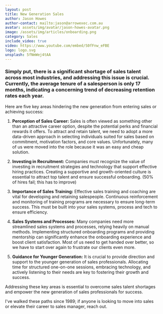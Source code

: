 ```yaml
---
layout: post
title: New Generation Sales
author: Jason Howes
author-contact: mailto:jason@arrowexec.com.au
avatar: assets/img/avatar/jason-howes-avatar.png
image: /assets/img/articles/onboarding.png
category: Sales
include_video: true
video: https://www.youtube.com/embed/S0fFnw_eFBE
logo: logo.svg
unsplash: 5fNmWej4tAA
---
```


### Simply put, there is a significant shortage of sales talent across most industries, and addressing this issue is crucial. Currently, the average tenure of a salesperson is only 17 months, indicating a concerning trend of decreasing retention rates each year.

Here are five key areas hindering the new generation from entering sales or achieving success:

1. **Perception of Sales Career:** Sales is often viewed as something other than an attractive career option, despite the potential perks and financial rewards it offers. To attract and retain talent, we need to adopt a more data-driven approach in selecting individuals suited for sales based on commitment, motivation factors, and core values. Unfortunately, many of us were moved into the role because it was an easy and cheap solution. 

2. **Investing in Recruitment:** Companies must recognize the value of investing in recruitment strategies and technology that support effective hiring practices. Creating a supportive and growth-oriented culture is essential to attract top talent and ensure successful onboarding. (50% of hires fail; this has to improve) 

3. **Importance of Sales Training:** Effective sales training and coaching are vital for developing and retaining salespeople. Continuous reinforcement and monitoring of training programs are necessary to ensure long-term success. This must be built into your sales systems, process and tech to ensure efficiency. 

4. **Sales Systems and Processes:** Many companies need more streamlined sales systems and processes, relying heavily on manual methods. Implementing structured onboarding programs and providing mentorship can significantly enhance the onboarding experience and boost client satisfaction. Most of us need to get handed over better, so we have to start over again to frustrate our clients even more. 

5. **Guidance for Younger Generation:** It is crucial to provide direction and support to the younger generation of sales professionals. Allocating time for structured one-on-one sessions, embracing technology, and actively listening to their needs are key to fostering their growth and success.

Addressing these key areas is essential to overcome sales talent shortages and empower the new generation of sales professionals for success. 

I've walked these paths since 1989; if anyone is looking to move into sales or elevate their career to sales manager, reach out. 
